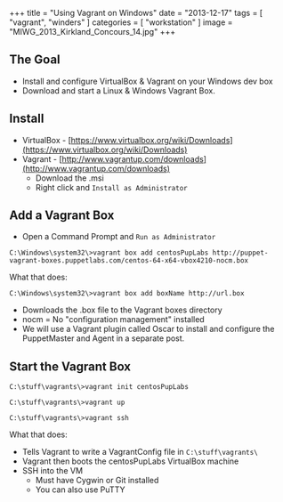 +++
title = "Using Vagrant on Windows"
date = "2013-12-17"
tags = [ "vagrant", "winders" ]
categories = [ "workstation" ]
image = "MIWG_2013_Kirkland_Concours_14.jpg"
+++

## The Goal

- Install and configure VirtualBox & Vagrant on your Windows dev box
- Download and start a Linux & Windows Vagrant Box.



## Install

- VirtualBox - [https://www.virtualbox.org/wiki/Downloads](https://www.virtualbox.org/wiki/Downloads)
- Vagrant - [http://www.vagrantup.com/downloads](http://www.vagrantup.com/downloads)
  - Download the .msi
  - Right click and `Install as Administrator`


## Add a Vagrant Box

- Open a Command Prompt and `Run as Administrator`

~~~
C:\Windows\system32\>vagrant box add centosPupLabs http://puppet-vagrant-boxes.puppetlabs.com/centos-64-x64-vbox4210-nocm.box
~~~

What that does:

~~~
C:\Windows\system32\>vagrant box add boxName http://url.box
~~~

- Downloads the .box file to the Vagrant boxes directory
- nocm = No "configuration management" installed
- We will use a Vagrant plugin called Oscar to install and configure the PuppetMaster and Agent in a separate post.


## Start the Vagrant Box

~~~
C:\stuff\vagrants\>vagrant init centosPupLabs
~~~

~~~
C:\stuff\vagrants\>vagrant up
~~~

~~~
C:\stuff\vagrants\>vagrant ssh
~~~

What that does:

- Tells Vagrant to write a VagrantConfig file in `C:\stuff\vagrants\`
- Vagrant then boots the centosPupLabs VirtualBox machine
- SSH into the VM
  - Must have Cygwin or Git installed
  - You can also use PuTTY
